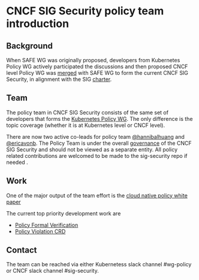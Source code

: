 # CNCF SIG Security policy team introduction

## Background

When SAFE WG was originally proposed, developers from Kubernetes Policy WG
actively participated the discussions and then proposed CNCF level Policy WG was
[merged](/policy-wg-merging.md) with SAFE WG to form the current CNCF SIG
Security, in alignment with the SIG [charter](/governance/charter.md).

## Team

The policy team in CNCF SIG Security consists of the same set of developers that
forms the [Kubernetes Policy WG](https://github.com/kubernetes/community/tree/master/wg-policy). 
The only difference is the topic coverage (whether it is at Kubernetes level or
CNCF level).

There are now two active co-leads for policy team 
[@hannibalhuang](https://github.com/hannibalhuang)
and [@ericavonb](https://github.com/ericavonb).
The Policy Team is under the overall [governance](/governance/roles.md) of the
CNCF SIG Security and should not be viewed as a separate entity. All policy
related contributions are welcomed to be made to the sig-security repo if needed
.

## Work
One of the major output of the team effort is the [cloud native policy
white paper](https://docs.google.com/document/d/1StDYW1zHVSF1Qswk0ScsyKw766AbAHOikyCNtqCsMMY/edit?usp=sharing)

The current top priority development work are 
- [Policy Formal Verification](/policy/overview-policy-formal-verification.md)
- [Policy Violation CRD](https://docs.google.com/document/d/1QJWcaJdo8w88tIixiZp9zBMHKghTMrHTyHyk6xcoVhk/edit?usp=sharing)

## Contact
The team can be reached via either Kubernetess slack channel #wg-policy or
CNCF slack channel #sig-security.
